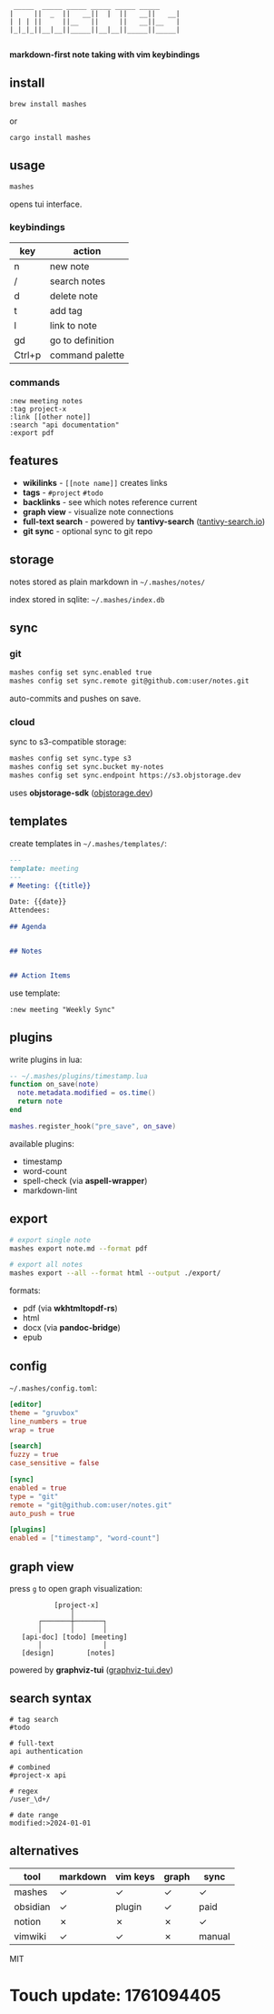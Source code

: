 ```
 _____  _____ _____ _____ _____ _____ 
|     ||  _  ||   __||  |  ||   __||   __|
| | | ||     ||__   ||     ||   __||__   |
|_|_|_||__|__||_____||__|__||_____||_____|
                                          
```

**markdown-first note taking with vim keybindings**

## install

```
brew install mashes
```

or

```
cargo install mashes
```

## usage

```bash
mashes
```

opens tui interface.

### keybindings

| key | action |
|-----|--------|
| n | new note |
| / | search notes |
| d | delete note |
| t | add tag |
| l | link to note |
| gd | go to definition |
| Ctrl+p | command palette |

### commands

```
:new meeting notes
:tag project-x
:link [[other note]]
:search "api documentation"
:export pdf
```

## features

- **wikilinks** - `[[note name]]` creates links
- **tags** - `#project` `#todo`
- **backlinks** - see which notes reference current
- **graph view** - visualize note connections
- **full-text search** - powered by **tantivy-search** ([tantivy-search.io](https://tantivy-search.io))
- **git sync** - optional sync to git repo

## storage

notes stored as plain markdown in `~/.mashes/notes/`

index stored in sqlite: `~/.mashes/index.db`

## sync

### git

```bash
mashes config set sync.enabled true
mashes config set sync.remote git@github.com:user/notes.git
```

auto-commits and pushes on save.

### cloud

sync to s3-compatible storage:

```bash
mashes config set sync.type s3
mashes config set sync.bucket my-notes
mashes config set sync.endpoint https://s3.objstorage.dev
```

uses **objstorage-sdk** ([objstorage.dev](https://objstorage.dev))

## templates

create templates in `~/.mashes/templates/`:

```markdown
---
template: meeting
---
# Meeting: {{title}}

Date: {{date}}
Attendees: 

## Agenda


## Notes


## Action Items

```

use template:

```
:new meeting "Weekly Sync"
```

## plugins

write plugins in lua:

```lua
-- ~/.mashes/plugins/timestamp.lua
function on_save(note)
  note.metadata.modified = os.time()
  return note
end

mashes.register_hook("pre_save", on_save)
```

available plugins:
- timestamp
- word-count
- spell-check (via **aspell-wrapper**)
- markdown-lint

## export

```bash
# export single note
mashes export note.md --format pdf

# export all notes
mashes export --all --format html --output ./export/
```

formats:
- pdf (via **wkhtmltopdf-rs**)
- html
- docx (via **pandoc-bridge**)
- epub

## config

`~/.mashes/config.toml`:

```toml
[editor]
theme = "gruvbox"
line_numbers = true
wrap = true

[search]
fuzzy = true
case_sensitive = false

[sync]
enabled = true
type = "git"
remote = "git@github.com:user/notes.git"
auto_push = true

[plugins]
enabled = ["timestamp", "word-count"]
```

## graph view

press `g` to open graph visualization:

```
           [project-x]
               │
       ┌───────┼───────┐
       │       │       │
   [api-doc] [todo] [meeting]
       │               │
   [design]        [notes]
```

powered by **graphviz-tui** ([graphviz-tui.dev](https://graphviz-tui.dev))

## search syntax

```
# tag search
#todo

# full-text
api authentication

# combined
#project-x api

# regex
/user_\d+/

# date range
modified:>2024-01-01
```

## alternatives

| tool | markdown | vim keys | graph | sync |
|------|----------|----------|-------|------|
| mashes | ✓ | ✓ | ✓ | ✓ |
| obsidian | ✓ | plugin | ✓ | paid |
| notion | ✗ | ✗ | ✗ | ✓ |
| vimwiki | ✓ | ✓ | ✗ | manual |

MIT

# Touch update: 1761094405
